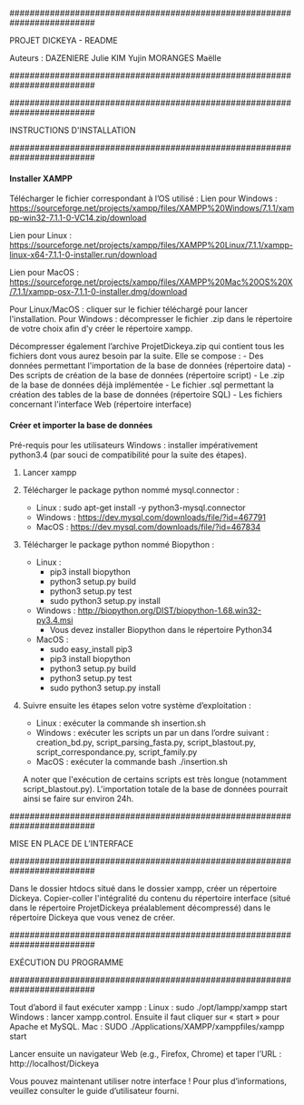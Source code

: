 #########################################################################

PROJET DICKEYA - README

Auteurs :
DAZENIERE Julie
KIM Yujin
MORANGES Maëlle

#########################################################################


#########################################################################

INSTRUCTIONS D'INSTALLATION

#########################################################################

#### Installer XAMPP ####

Télécharger le fichier correspondant à l’OS utilisé :
Lien pour Windows : https://sourceforge.net/projects/xampp/files/XAMPP%20Windows/7.1.1/xampp-win32-7.1.1-0-VC14.zip/download 

Lien pour Linux : https://sourceforge.net/projects/xampp/files/XAMPP%20Linux/7.1.1/xampp-linux-x64-7.1.1-0-installer.run/download 

Lien pour MacOS : https://sourceforge.net/projects/xampp/files/XAMPP%20Mac%20OS%20X/7.1.1/xampp-osx-7.1.1-0-installer.dmg/download 

Pour Linux/MacOS : cliquer sur le fichier téléchargé pour lancer l'installation.
Pour Windows : décompresser le fichier .zip dans le répertoire de votre choix afin d’y créer le répertoire xampp.

Décompresser également l’archive ProjetDickeya.zip qui contient tous les fichiers dont vous aurez besoin par la suite. 
Elle se compose :
	- Des données permettant l'importation de la base de données (répertoire data)
	- Des scripts de création de la base de données (répertoire script)
	- Le .zip de la base de données déjà implémentée
	- Le fichier .sql permettant la création des tables de la base de données (répertoire SQL)
	- Les fichiers concernant l'interface Web (répertoire interface)


#### Créer et importer la base de données ####

Pré-requis pour les utilisateurs Windows : installer impérativement python3.4 (par souci de compatibilité pour la suite des étapes).

1.	Lancer xampp
2.	Télécharger le package python nommé mysql.connector :
	- Linux : sudo apt-get install -y python3-mysql.connector
	- Windows : https://dev.mysql.com/downloads/file/?id=467791 
	- MacOS : https://dev.mysql.com/downloads/file/?id=467834 
3.	Télécharger le package python nommé Biopython : 
	- Linux : 
		- pip3 install biopython
		- python3 setup.py build
		- python3 setup.py test
		- sudo python3 setup.py install
	- Windows : http://biopython.org/DIST/biopython-1.68.win32-py3.4.msi
		- Vous devez installer Biopython dans le répertoire Python34
	- MacOS : 
		- sudo easy_install pip3
		- pip3 install biopython
		- python3 setup.py build
		- python3 setup.py test
		- sudo python3 setup.py install
4.	Suivre ensuite les étapes selon votre système d’exploitation :
	- Linux : exécuter la commande sh insertion.sh
	- Windows : exécuter les scripts un par un dans l’ordre suivant : creation_bd.py, script_parsing_fasta.py, script_blastout.py, script_correspondance.py, script_family.py 
	- MacOS : exécuter la commande bash ./insertion.sh

	A noter que l'exécution de certains scripts est très longue (notamment script_blastout.py).
	L'importation totale de la base de données pourrait ainsi se faire sur environ 24h. 


#########################################################################

MISE EN PLACE DE L’INTERFACE

#########################################################################

Dans le dossier htdocs situé dans le dossier xampp, créer un répertoire Dickeya. Copier-coller l'intégralité du contenu du répertoire interface (situé dans le répertoire ProjetDickeya préalablement décompressé) dans le répertoire Dickeya que vous venez de créer. 


#########################################################################

EXÉCUTION DU PROGRAMME

#########################################################################

Tout d’abord il faut exécuter xampp :
Linux : sudo ./opt/lampp/xampp start
Windows : lancer xampp.control. Ensuite il faut cliquer sur « start » pour Apache et MySQL.
Mac : SUDO ./Applications/XAMPP/xamppfiles/xampp start

Lancer ensuite un navigateur Web (e.g., Firefox, Chrome) et taper l’URL : http://localhost/Dickeya

Vous pouvez maintenant utiliser notre interface ! Pour plus d’informations, veuillez consulter le guide d’utilisateur fourni. 
